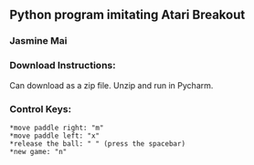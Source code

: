 ## Python program imitating Atari Breakout
### Jasmine Mai

### Download Instructions:
Can download as a zip file. Unzip and run in Pycharm.

### Control Keys:
	*move paddle right: "m"
	*move paddle left: "x"
	*release the ball: " " (press the spacebar)
	*new game: "n"


